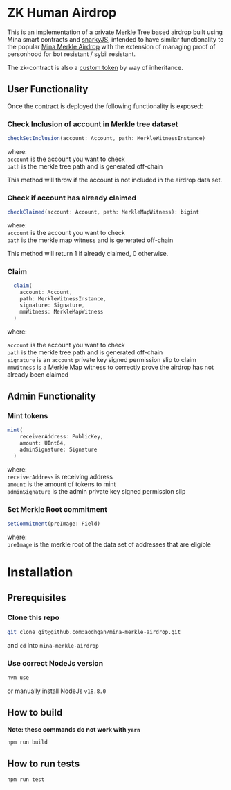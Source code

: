# ZK Human Airdrop

This is an implementation of a private Merkle Tree based airdrop built using Mina smart contracts and [snarkyJS](https://www.npmjs.com/package/snarkyjs), intended to have similar functionality to the popular [Mina Merkle Airdrop](https://github.com/aodhgan/mina-merkle-airdrop) with the extension of managing proof of personhood for bot resistant / sybil resistant.

The zk-contract is also a [custom token](https://docs.minaprotocol.com/zkapps/advanced-snarkyjs/custom-tokens) by way of inheritance.

## User Functionality

Once the contract is deployed the following functionality is exposed:

### Check Inclusion of account in Merkle tree dataset

```js
checkSetInclusion(account: Account, path: MerkleWitnessInstance)
```

where:\
`account` is the account you want to check \
`path` is the merkle tree path and is generated off-chain

This method will throw if the account is not included in the airdrop data set.

### Check if account has already claimed

```js
checkClaimed(account: Account, path: MerkleMapWitness): bigint
```

where: \
`account` is the account you want to check \
`path` is the merkle map witness and is generated off-chain

This method will return 1 if already claimed, 0 otherwise.

### Claim

```js
  claim(
    account: Account,
    path: MerkleWitnessInstance,
    signature: Signature,
    mmWitness: MerkleMapWitness
  )
```

where:

`account` is the account you want to check \
`path` is the merkle tree path and is generated off-chain \
`signature` is an `account` private key signed permission slip to claim \
`mmWitness` is a Merkle Map witness to correctly prove the airdrop has not already been claimed

## Admin Functionality

### Mint tokens

```js
mint(
    receiverAddress: PublicKey,
    amount: UInt64,
    adminSignature: Signature
  )
```

where: \
`receiverAddress` is receiving address \
`amount` is the amount of tokens to mint \
`adminSignature` is the admin private key signed permission slip

### Set Merkle Root commitment

```js
setCommitment(preImage: Field)
```

where: \
`preImage` is the merkle root of the data set of addresses that are eligible

# Installation

## Prerequisites

### Clone this repo

```sh
git clone git@github.com:aodhgan/mina-merkle-airdrop.git
```

and `cd` into `mina-merkle-airdrop`

### Use correct NodeJs version

```sh
nvm use
```

or manually install NodeJs `v18.8.0`

## How to build

**Note: these commands do not work with `yarn`**

```sh
npm run build
```

## How to run tests

```sh
npm run test
```
